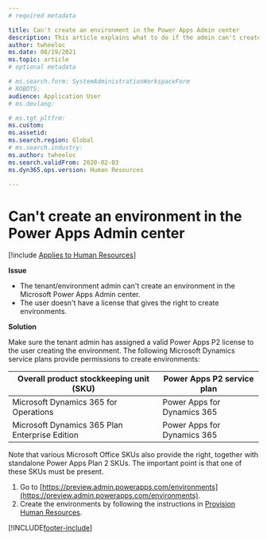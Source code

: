 ```yaml
---
# required metadata

title: Can't create an environment in the Power Apps Admin center
description: This article explains what to do if the admin can't create an environment in the Microsoft Power Apps Admin center.
author: twheeloc
ms.date: 08/19/2021
ms.topic: article
# optional metadata

# ms.search.form: SystemAdministrationWorkspaceForm
# ROBOTS: 
audience: Application User
# ms.devlang: 

# ms.tgt_pltfrm: 
ms.custom: 
ms.assetid: 
ms.search.region: Global
# ms.search.industry: 
ms.author: twheeloc
ms.search.validFrom: 2020-02-03
ms.dyn365.ops.version: Human Resources

---
```


# Can't create an environment in the Power Apps Admin center

[!include [Applies to Human Resources](../includes/applies-to-hr.md)]

**Issue**

- The tenant/environment admin can't create an environment in the Microsoft Power Apps Admin center.
- The user doesn't have a license that gives the right to create environments.

**Solution**

Make sure the tenant admin has assigned a valid Power Apps P2 license to the user creating the environment. The following Microsoft Dynamics service plans provide permissions to create environments:

| Overall product stockkeeping unit (SKU)       | Power Apps P2 service plan  |
|------------------------------------------------|----------------------------|
| Microsoft Dynamics 365 for Operations          | Power Apps for Dynamics 365 |
| Microsoft Dynamics 365 Plan Enterprise Edition | Power Apps for Dynamics 365 |

Note that various Microsoft Office SKUs also provide the right, together with standalone Power Apps Plan 2 SKUs. The important point is that one of these SKUs must be present.

1. Go to [https://preview.admin.powerapps.com/environments](https://preview.admin.powerapps.com/environments).
2. Create the environments by following the instructions in [Provision Human Resources](/dynamics365/unified-operations/talent/provisioning-talent).


[!INCLUDE[footer-include](../includes/footer-banner.md)]
